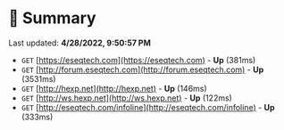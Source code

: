 # 📖 Summary
Last updated: **4/28/2022, 9:50:57 PM**

- `GET` [https://eseqtech.com](https://eseqtech.com) - **Up** (381ms)
- `GET` [http://forum.eseqtech.com](http://forum.eseqtech.com) - **Up** (3531ms)
- `GET` [http://hexp.net](http://hexp.net) - **Up** (146ms)
- `GET` [http://ws.hexp.net](http://ws.hexp.net) - **Up** (122ms)
- `GET` [http://eseqtech.com/infoline](http://eseqtech.com/infoline) - **Up** (333ms)
